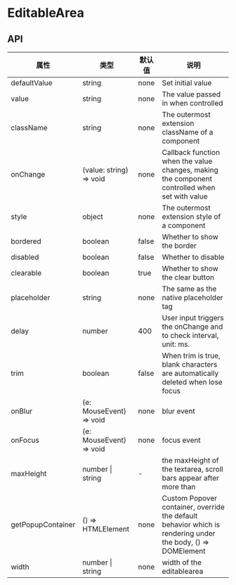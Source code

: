 # EditableArea

<example />

## API

| 属性 | 类型 | 默认值 | 说明 |
| --- | --- | --- | --- |
| defaultValue | string | none | Set initial value |
| value | string | none | The value passed in when controlled |
| className | string | none | The outermost extension className of a component |
| onChange | (value: string) => void | none | Callback function when the value changes, making the component controlled when set with value |
| style | object | none | The outermost extension style of a component |
| bordered | boolean | false | Whether to show the border |
| disabled | boolean | false | Whether to disable |
| clearable | boolean | true | Whether to show the clear button |
| placeholder | string | none | The same as the native placeholder tag |
| delay | number | 400 | User input triggers the onChange and to check interval, unit: ms. |
| trim | boolean | false | When trim is true, blank characters are automatically deleted when lose focus |
| onBlur | (e: MouseEvent) => void | none | blur event |
| onFocus | (e: MouseEvent) => void | none | focus event |
| maxHeight | number \| string | - | the maxHeight of the textarea, scroll bars appear after more than | 
| getPopupContainer | () => HTMLElement | none | Custom Popover container, override the default behavior which is rendering under the body, () => DOMElement |
| width | number \| string | none | width of the editablearea |